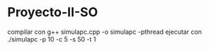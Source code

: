 # Proyecto-II-SO
compilar con g++ simulapc.cpp -o simulapc -pthread
ejecutar con ./simulapc -p 10 -c 5 -s 50 -t 1